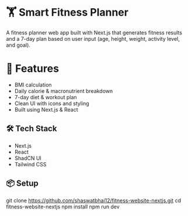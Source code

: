 # 🏋️ Smart Fitness Planner

A fitness planner web app built with Next.js that generates fitness results and a 7-day plan based on user input (age, height, weight, activity level, and goal).

# 🚀 Features
- BMI calculation
- Daily calorie & macronutrient breakdown
- 7-day diet & workout plan
- Clean UI with icons and styling
- Built using Next.js & React





## 🛠️ Tech Stack
- Next.js
- React
- ShadCN UI
- Tailwind CSS

## 📦 Setup
git clone https://github.com/shaswatbhai12/fitness-website-nextjs.git
cd fitness-website-nextjs
npm install
npm run dev
